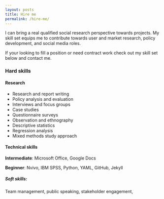 ```yaml
---
layout: posts
title: Hire me
permalink: /hire-me/
---
```


I can bring a real qualified social research perspective towards projects. My skill set equips me to contribute towards user and market research, policy development, and social media roles.

If your looking to fill a position or need contract work check out my skill set below and contact me.


### Hard skills
#### Research
* Research and report writing
* Policy analysis and evaluation
* Interviews and focus groups
* Case studies
* Questionnaire surveys
* Observation and ethnography
* Descriptive statistics
* Regression analysis
* Mixed methods study approach

#### Technical skills
**Intermediate**: Microsoft Office, Google Docs

**Beginner**: Nvivo, IBM SPSS, Python, YAML, GitHub, Jekyll 

##### Soft skills: 

Team management, public speaking, stakeholder engagement, 
